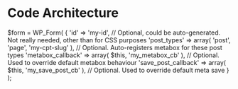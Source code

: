 # Code Architecture


$form = WP_Form( {
    'id' => 'my-id', // Optional, could be auto-generated. Not really needed, other than for CSS purposes
    'post_types' => array( 'post', 'page', 'my-cpt-slug' ), // Optional. Auto-registers metabox for these post types
    'metabox_callback' => array( $this, 'my_metabox_cb' ), // Optional. Used to override default metabox behaviour
    'save_post_callback' => array( $this, 'my_save_post_cb' ), // Optional. Used to override default meta save
} );

